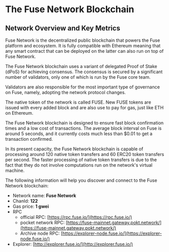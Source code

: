 # The Fuse Network Blockchain

## Network Overview and Key Metrics

Fuse Network is the decentralized public blockchain that powers the Fuse platform and ecosystem. It is fully compatible with Ethereum meaning that any smart contract that can be deployed on the latter can also run on top of Fuse Network.

The Fuse Network blockchain uses a variant of delegated Proof of Stake \(dPoS\) for achieving consensus. The consensus is secured by a significant number of validators, only one of which is run by the Fuse core team.

Validators are also responsible for the most important type of governance on Fuse, namely, adopting the network protocol changes. 

The native token of the network is called FUSE. New FUSE tokens are issued with every added block and are also use to pay for gas, just like ETH on Ethereum. 

The Fuse Network blockchain is designed to ensure fast block confirmation times and a low cost of transactions. The average block interval on Fuse is around 5 seconds, and it currently costs much less than $0.01 to get a transaction confirmed.

In its present capacity, the Fuse Network blockchain is capable of processing around 120 native token transfers and 60 ERC20 token transfers per second. The faster processing of native token transfers is due to the fact that they do not involve computations run on the network's virtual machine. 

The following information will help you discover and connect to the Fuse Network blockchain:   

* Network name: **Fuse Network**
* ChanId: **122**
* Gas price: **1 gwei**
* RPC
  * official RPC: [https://rpc.fuse.io/](https://rpc.fuse.io/)
  * pocket network RPC: [https://fuse-mainnet.gateway.pokt.network/](https://fuse-mainnet.gateway.pokt.network/)
  * Archive node RPC:  [https://explorer-node.fuse.io/](https://explorer-node.fuse.io/)
* Explorer: [http://explorer.fuse.io/](http://explorer.fuse.io/)


